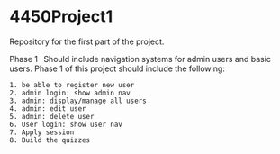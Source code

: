 # 4450Project1
Repository for the first part of the project.

Phase 1- Should include navigation systems for admin users and basic users. Phase 1 of this project should include the following:

    1. be able to register new user
    2. admin login: show admin nav 
    3. admin: display/manage all users
    4. admin: edit user
    5. admin: delete user
    6. User login: show user nav
    7. Apply session 
    8. Build the quizzes

